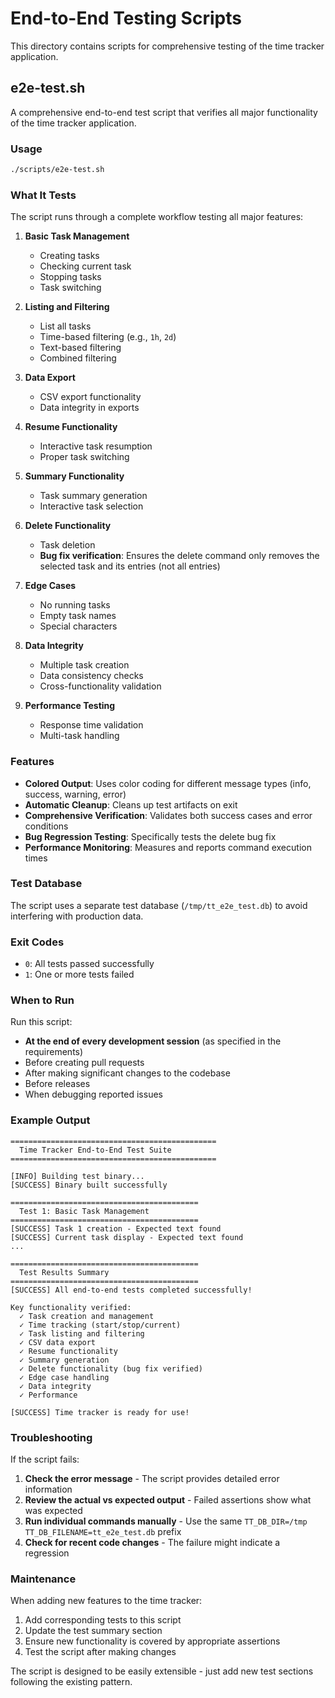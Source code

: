 # End-to-End Testing Scripts

This directory contains scripts for comprehensive testing of the time tracker application.

## e2e-test.sh

A comprehensive end-to-end test script that verifies all major functionality of the time tracker application.

### Usage

```bash
./scripts/e2e-test.sh
```

### What It Tests

The script runs through a complete workflow testing all major features:

1. **Basic Task Management**
   - Creating tasks
   - Checking current task
   - Stopping tasks
   - Task switching

2. **Listing and Filtering**
   - List all tasks
   - Time-based filtering (e.g., `1h`, `2d`)
   - Text-based filtering
   - Combined filtering

3. **Data Export**
   - CSV export functionality
   - Data integrity in exports

4. **Resume Functionality**
   - Interactive task resumption
   - Proper task switching

5. **Summary Functionality**
   - Task summary generation
   - Interactive task selection

6. **Delete Functionality**
   - Task deletion
   - **Bug fix verification**: Ensures the delete command only removes the selected task and its entries (not all entries)

7. **Edge Cases**
   - No running tasks
   - Empty task names
   - Special characters

8. **Data Integrity**
   - Multiple task creation
   - Data consistency checks
   - Cross-functionality validation

9. **Performance Testing**
   - Response time validation
   - Multi-task handling

### Features

- **Colored Output**: Uses color coding for different message types (info, success, warning, error)
- **Automatic Cleanup**: Cleans up test artifacts on exit
- **Comprehensive Verification**: Validates both success cases and error conditions
- **Bug Regression Testing**: Specifically tests the delete bug fix
- **Performance Monitoring**: Measures and reports command execution times

### Test Database

The script uses a separate test database (`/tmp/tt_e2e_test.db`) to avoid interfering with production data.

### Exit Codes

- `0`: All tests passed successfully
- `1`: One or more tests failed

### When to Run

Run this script:
- **At the end of every development session** (as specified in the requirements)
- Before creating pull requests
- After making significant changes to the codebase
- Before releases
- When debugging reported issues

### Example Output

```
==============================================
  Time Tracker End-to-End Test Suite
==============================================

[INFO] Building test binary...
[SUCCESS] Binary built successfully

==========================================
  Test 1: Basic Task Management
==========================================
[SUCCESS] Task 1 creation - Expected text found
[SUCCESS] Current task display - Expected text found
...

==========================================
  Test Results Summary
==========================================
[SUCCESS] All end-to-end tests completed successfully!

Key functionality verified:
  ✓ Task creation and management
  ✓ Time tracking (start/stop/current)
  ✓ Task listing and filtering
  ✓ CSV data export
  ✓ Resume functionality
  ✓ Summary generation
  ✓ Delete functionality (bug fix verified)
  ✓ Edge case handling
  ✓ Data integrity
  ✓ Performance

[SUCCESS] Time tracker is ready for use!
```

### Troubleshooting

If the script fails:

1. **Check the error message** - The script provides detailed error information
2. **Review the actual vs expected output** - Failed assertions show what was expected
3. **Run individual commands manually** - Use the same `TT_DB_DIR=/tmp TT_DB_FILENAME=tt_e2e_test.db` prefix
4. **Check for recent code changes** - The failure might indicate a regression

### Maintenance

When adding new features to the time tracker:

1. Add corresponding tests to this script
2. Update the test summary section
3. Ensure new functionality is covered by appropriate assertions
4. Test the script after making changes

The script is designed to be easily extensible - just add new test sections following the existing pattern.